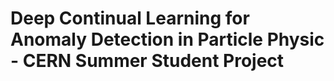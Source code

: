 <h1> Deep Continual Learning for Anomaly Detection in Particle Physic - CERN Summer Student Project </h1>
